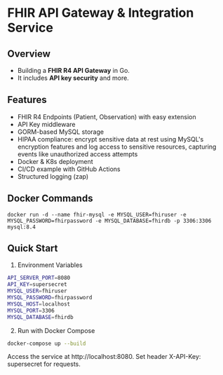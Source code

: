 # FHIR API Gateway & Integration Service

## Overview
- Building a **FHIR R4 API Gateway** in Go.  
- It includes **API key security** and more.

## Features
- FHIR R4 Endpoints (Patient, Observation) with easy extension
- API Key middleware
- GORM-based MySQL storage
- HIPAA compliance: encrypt sensitive data at rest using MySQL's encryption features and log access to sensitive resources, capturing events like unauthorized access attempts
- Docker & K8s deployment
- CI/CD example with GitHub Actions
- Structured logging (zap)

## Docker Commands
```shell
docker run -d --name fhir-mysql -e MYSQL_USER=fhiruser -e MYSQL_PASSWORD=fhirpassword -e MYSQL_DATABASE=fhirdb -p 3306:3306 mysql:8.4
```

## Quick Start
1. Environment Variables
```bash
API_SERVER_PORT=8080
API_KEY=supersecret
MYSQL_USER=fhiruser
MYSQL_PASSWORD=fhirpassword
MYSQL_HOST=localhost
MYSQL_PORT=3306
MYSQL_DATABASE=fhirdb
```

2. Run with Docker Compose
```bash
docker-compose up --build
```
Access the service at http://localhost:8080. Set header X-API-Key: supersecret for requests.

